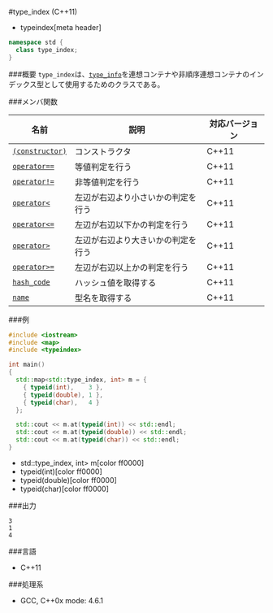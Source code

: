 #type_index (C++11)
* typeindex[meta header]

```cpp
namespace std {
  class type_index;
}
```

###概要
`type_index`は、[`type_info`](/reference/typeinfo/type_info.md)を連想コンテナや非順序連想コンテナのインデックス型として使用するためのクラスである。


###メンバ関数

| 名前                                              | 説明                               | 対応バージョン |
|---------------------------------------------------|------------------------------------|----------------|
| [`(constructor)`](./type_index/op_constructor.md) | コンストラクタ                     | C++11          |
| [`operator==`](./type_index/op_equal.md)          | 等値判定を行う                     | C++11          |
| [`operator!=`](./type_index/op_not_equal.md)      | 非等値判定を行う                   | C++11          |
| [`operator<`](./type_index/op_less.md)            | 左辺が右辺より小さいかの判定を行う | C++11          |
| [`operator<=`](./type_index/op_less_equal.md)     | 左辺が右辺以下かの判定を行う       | C++11          |
| [`operator>`](./type_index/op_greater.md)         | 左辺が右辺より大きいかの判定を行う | C++11          |
| [`operator>=`](./type_index/op_greater_equal.md)  | 左辺が右辺以上かの判定を行う       | C++11          |
| [`hash_code`](./type_index/hash_code.md)          | ハッシュ値を取得する               | C++11          |
| [`name`](./type_index/name.md)                    | 型名を取得する                     | C++11          |


###例
```cpp
#include <iostream>
#include <map>
#include <typeindex>

int main()
{
  std::map<std::type_index, int> m = {
    { typeid(int),    3 },
    { typeid(double), 1 },
    { typeid(char),   4 }
  };

  std::cout << m.at(typeid(int)) << std::endl;
  std::cout << m.at(typeid(double)) << std::endl;
  std::cout << m.at(typeid(char)) << std::endl;
}
```
* std::type_index, int> m[color ff0000]
* typeid(int)[color ff0000]
* typeid(double)[color ff0000]
* typeid(char)[color ff0000]

###出力
```
3
1
4
```


###言語
- C++11

###処理系
- GCC, C++0x mode: 4.6.1


